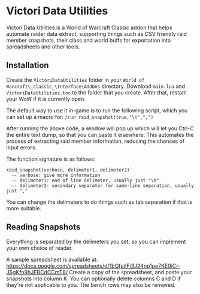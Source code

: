 # Victori Data Utilities
Victori Data Utilities is a World of Warcraft Classic addon that helps automate raider data extract, supporting things such as CSV friendly raid member snapshots, their class and world buffs for exportation into spreadsheets and other tools.

## Installation
Create the `VictoriDataUtilities` folder in your `World of Warcraft\_classic_\Interface\AddOns` directory. Download `main.lua` and `VictoriDataUtilities.toc` to the folder that you create. After that, restart your WoW if it is currently open.

The default way to use it in-game is to run the following script, which you can set up a macro for: `/run raid_snapshot(true,"\n",",")`

After running the above code, a window will pop up which will let you Ctrl-C the entire text dump, so that you can paste it elsewhere. This automates the process of extracting raid member information, reducing the chances of input errors.

The function signature is as follows:
```
raid_snapshot(verbose, delimeter1, delimeter2)`
  -- verbose: give more information
  -- delimeter1: end of line delimeter, usually just "\n"
  -- delimeter2: secondary separator for same-line separation, usually just ","
```
You can change the delimeters to do things such as tab separation if that is more suitable.

## Reading Snapshots
Everything is separated by the delimeters you set, so you can implement your own choice of reader.

A sample spreadsheet is available at: https://docs.google.com/spreadsheets/d/1bQfpiIFj3J24np1pe7KE0iCr-J6gKfn9hJEBCdCCmT8/
Create a copy of the spreadsheet, and paste your snapshots into column K. You can optionally delete columns C and D if they're not applicable to you. The bench rows may also be removed.

